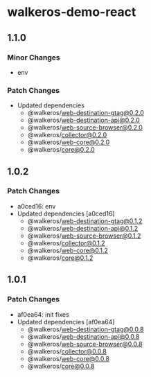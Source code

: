 # walkeros-demo-react

## 1.1.0

### Minor Changes

- env

### Patch Changes

- Updated dependencies
  - @walkeros/web-destination-gtag@0.2.0
  - @walkeros/web-destination-api@0.2.0
  - @walkeros/web-source-browser@0.2.0
  - @walkeros/collector@0.2.0
  - @walkeros/web-core@0.2.0
  - @walkeros/core@0.2.0

## 1.0.2

### Patch Changes

- a0ced16: env
- Updated dependencies [a0ced16]
  - @walkeros/web-destination-gtag@0.1.2
  - @walkeros/web-destination-api@0.1.2
  - @walkeros/web-source-browser@0.1.2
  - @walkeros/collector@0.1.2
  - @walkeros/web-core@0.1.2
  - @walkeros/core@0.1.2

## 1.0.1

### Patch Changes

- af0ea64: init fixes
- Updated dependencies [af0ea64]
  - @walkeros/web-destination-gtag@0.0.8
  - @walkeros/web-destination-api@0.0.8
  - @walkeros/web-source-browser@0.0.8
  - @walkeros/collector@0.0.8
  - @walkeros/web-core@0.0.8
  - @walkeros/core@0.0.8
